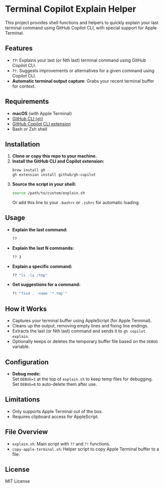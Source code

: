 # Terminal Copilot Explain Helper

This project provides shell functions and helpers to quickly explain your last terminal command using GitHub Copilot CLI, with special support for Apple Terminal.

## Features

- **`??`**: Explains your last (or Nth last) terminal command using GitHub Copilot CLI.
- **`?!`**: Suggests improvements or alternatives for a given command using Copilot CLI.
- **Automatic terminal output capture**: Grabs your recent terminal buffer for context.

## Requirements

- **macOS** (with Apple Terminal)
- [GitHub CLI (`gh`)](https://cli.github.com/)
- [GitHub Copilot CLI extension](https://docs.github.com/en/copilot/how-tos/set-up/installing-github-copilot-in-the-cli)
- Bash or Zsh shell

## Installation

1. **Clone or copy this repo to your machine.**
2. **Install the GitHub CLI and Copilot extension:**
   ```sh
   brew install gh
   gh extension install github/gh-copilot
   ```
3. **Source the script in your shell:**
   ```sh
   source /path/to/custom/explain.sh
   ```
   Or add this line to your `.bashrc` or `.zshrc` for automatic loading.

## Usage

- **Explain the last command:**
  ```sh
  ??
  ```
- **Explain the last N commands:**
  ```sh
  ?? 3
  ```
- **Explain a specific command:**
  ```sh
  ?? "ls -la /tmp"
  ```
- **Get suggestions for a command:**
  ```sh
  ?! "find . -name '*.tmp'"
  ```

## How it Works

- Captures your terminal buffer using AppleScript (for Apple Terminal).
- Cleans up the output, removing empty lines and fixing line endings.
- Extracts the last (or Nth last) command and sends it to `gh copilot explain`.
- Optionally keeps or deletes the temporary buffer file based on the `DEBUG` variable.

## Configuration

- **Debug mode:**  
  Set `DEBUG=1` at the top of `explain.sh` to keep temp files for debugging.  
  Set `DEBUG=0` to auto-delete them after use.

## Limitations

- Only supports Apple Terminal out of the box.
- Requires clipboard access for AppleScript.

## File Overview

- `explain.sh`: Main script with `??` and `?!` functions.
- `copy-apple-terminal.sh`: Helper script to copy Apple Terminal buffer to a file.

## License

MIT License
